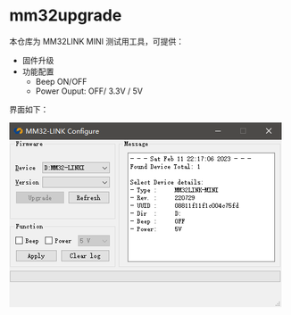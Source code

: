# mm32upgrade

本仓库为 MM32LINK MINI 测试用工具，可提供：
- 固件升级
- 功能配置
  - Beep ON/OFF
  - Power Ouput: OFF/ 3.3V / 5V

界面如下：

![show error](./doc/show.jpg)
